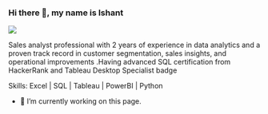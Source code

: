 ### Hi there 👋, my name is Ishant
![](https://www.google.com/url?sa=i&url=https%3A%2F%2Fgiphy.com%2Fexplore%2Fdata-analyst&psig=AOvVaw3DSaWisIZgT9QB6KzjMuny&ust=1721506491287000&source=images&cd=vfe&opi=89978449&ved=0CBMQjRxqFwoTCLioz831s4cDFQAAAAAdAAAAABAW)

Sales analyst professional with 2 years of experience in data analytics and a proven track record in customer segmentation, sales insights, and operational improvements .Having advanced  SQL certification from HackerRank and Tableau Desktop Specialist badge

Skills: Excel | SQL | Tableau | PowerBI | Python

- 🔭 I’m currently working on this page. 













